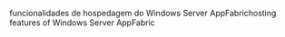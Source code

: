 <span data-ttu-id="9a24e-101">funcionalidades de hospedagem do Windows Server AppFabric</span><span class="sxs-lookup"><span data-stu-id="9a24e-101">hosting features of Windows Server AppFabric</span></span>